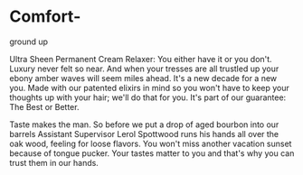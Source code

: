 # Comfort-
ground up


Ultra Sheen Permanent Cream Relaxer: You either have it or you don't. Luxury never felt so near. And when your tresses are all trustled up
your ebony amber waves will seem miles ahead. It's a new decade for a new you. Made with our patented elixirs in mind so you won't have to 
keep your thoughts up with your hair; we'll do that for you. It's part of our guarantee: The Best or Better. 


Taste makes the man. So before we put a drop of aged bourbon into our barrels Assistant Supervisor Lerol Spottwood runs his hands all over the oak wood, feeling for loose flavors. You won't miss another vacation sunset because of tongue pucker. Your tastes matter to you and that's why you can trust them in our hands. 

